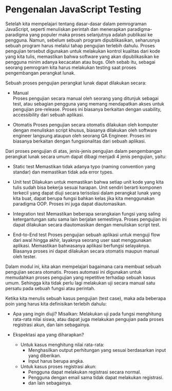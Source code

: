 # Pengenalan JavaScript Testing

Setelah kita mempelajari tentang dasar-dasar dalam pemrograman JavaScript, seperti menuliskan perintah dan menerapkan paradigma-paradigma yang populer maka proses selanjutnya adalah publikasi ke pengguna. Namun, sebelum sebuah program dipublikasikan, seharusnya sebuah program harus melalui tahap pengujian terlebih dahulu. Proses pengujian tersebut digunakan untuk melakukan kontrol kualitas dari kode yang kita tulis, memastikan bahwa software yang akan dipublikasikan ke pengguna minim adanya kecacatan atau bugs. Oleh sebab itu, sebagai seorang pemrogram kita harus melakukan testing saat proses pengembangan perangkat lunak.

Sebuah proses pengujian perangkat lunak dapat dilakukan secara:

- Manual<br />
  Proses pengujian secara manual oleh seorang yang ditunjuk sebagai test, atau sebagian pengguna yang memang mendapatkan akses untuk pengujian pre-release. Proses ini biasanya berkaitan dengan usability, accessibility dari sebuah aplikasi.

- Otomatis
  Proses pengujian secara otomatis dilakukan oleh komputer dengan menuliskan script khusus, biasanya dilakukan oleh software engineer langsung ataupun oleh seorang QA Engineer. Proses ini biasanya berkaitan dengan fungsionalitas dari sebuah aplikasi.

Dari proses pengujian di atas, jenis-jenis pengujian dalam pengembangan perangkat lunak secara umum dapat dibagi menjadi 4 jenis pengujian, yaitu:

- Static test
  Memastikan tidak adanya typo (naming convention yang standar) dan memastikan tidak ada error types.

- Unit test
  Dilakukan untuk memastikan bahwa setiap unit kode yang kita tulis sudah bisa bekerja sesuai harapan. Unit sendiri berarti komponen terkecil yang dapat diuji secara terisolasi dalam perangkat lunak yang kita buat, dapat berupa fungsi bahkan kelas jika kita menggunakan paradigma OOP. Proses ini juga dapat diautomasikan.

- Integration test
  Memastikan beberapa serangkaian fungsi yang saling ketergantungan satu sama lain berjalan semestinya. Proses pengujian ini dapat dilakukan secara diautomasikan dengan menuliskan script test.

- End-to-End test
  Proses pengujian sebuah aplikasi untuk menguji flow dari awal hingga akhir, layaknya seorang user saat menggunakan aplikasi. Memastikan bahwasanya aplikasi berfungsi selayaknya. Biasanya proses ini dapat dilakukan secara otomatis maupun manual oleh tester.

Dalam modul ini, kita akan mempelajari bagaimana cara membuat sebuah pengujian secara otomatis. Proses automasi ini digunakan untuk memudahkan proses pengujian yang repetitive terhadap sebuah kasus umum. Sehingga kita tidak perlu lagi melakukan uji secara manual satu persatu pada sebuah fungsi atau perintah.

Ketika kita menulis sebuah kasus pengujian (test case), maka ada beberapa poin yang harus kita definisikan terlebih dahulu:

- Apa yang ingin diuji?
  Misalkan: Melakukan uji pada fungsi menghitung rata-rata nilai siswa, atau dapat juga melakukan pengujian pada proses registrasi akun, dan lain sebagainya.

- Ekspektasi apa yang diharapkan?
  - Untuk kasus menghitung nilai rata-rata:
    - Menghasilkan output perhitungan yang sesuai berdasarkan input yang diberikan.
    - Input harus berupa angka.
  - Untuk kasus proses registrasi akun:
    - Pengguna dapat melakukan registrasi secara normal.
    - Pengguna dengan email sama tidak dapat melakukan registrasi.
    - dan lain sebagainya.
